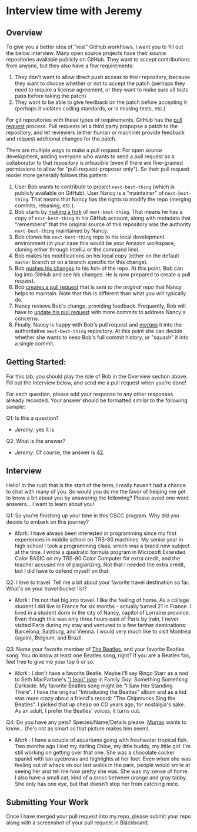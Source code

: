 # Interview time with Jeremy

## Overview
To give you a better idea of "real" GitHub workflows, I want you to fill out the below interview.  Many open source projects have their source repositories available publicly on GitHub.  They want to accept contributions from anyone, but they also have a few requirements:
1. They don't want to allow direct push access to their repository, because they want to choose whether or not to accept the patch (perhaps they need to require a license agreement, or they want to make sure all tests pass before taking the patch)
1. They want to be able to give feedback on the patch before accepting it (perhaps it violates coding standards, or is missing tests, etc.)

For git repositories with these types of requirements, GitHub has the [pull request](https://help.github.com/en/articles/about-pull-requests) process. Pull requests let a third party propopse a patch to the repository, and let reviewers (either human or machine) provide feedback and request additional changes for the patch. 

There are multiple ways to make a pull request.  For open source development, adding everyone who wants to send a pull request as a collaborator to that repository is infeasible (even if there are fine-grained permissions to allow for "pull-request-proposer only").  So their pull request model more generally follows this pattern:
1. User Bob wants to contribute to project `next-best-thing` (which is publicly available on GitHub).  User Nancy is a "maintainer" of `next-best-thing`.  That means that Nancy has the rights to modify the repo (merging commits, rebasing, etc.).
1. Bob starts by [making a fork](https://help.github.com/en/articles/fork-a-repo) of `next-best-thing`.  That means he has a copy of `next-best-thing` in his GitHub account, along with metadata that "remembers" that the original source of this repository was the authority `next-best-thing` maintained by Nancy.
1. Bob clones his `next-best-thing` repo to his local development environment (in your case this would be your Amazon workspace, cloning either through IntelliJ or the command line).
1. Bob makes his modifications on his local copy (either on the default `master` branch or on a branch specific for this change).
1. Bob [pushes his changes](https://help.github.com/en/articles/pushing-to-a-remote) to his fork of the repo.  At this point, Bob can log into GitHub and see his changes.  He is now prepared to create a pull request.
1. Bob [creates a pull request](https://help.github.com/en/articles/creating-a-pull-request-from-a-fork) that is sent _to the original repo_ that Nancy helps to maintain.  Note that this is different than what you will typically do.
1. Nancy reviews Bob's change, providing feedback.  Frequently, Bob will have to [update his pull request](https://stackoverflow.com/questions/9790448/how-to-update-a-pull-request-from-forked-repo) with more commits to address Nancy's concerns.
1. Finally, Nancy is happy with Bob's pull request and [merges](https://help.github.com/en/articles/merging-a-pull-request) it into the authoritative `next-best-thing` repository.  At this point she can decide whether she wants to keep Bob's full commit history, or "squash" it into a single commit.

## Getting Started:
For this lab, you should play the role of Bob in the Overview section above.  Fill out the Interview below, and send me a pull request when you're done!

For each question, please add your response to any other responses already recorded.  Your answer should be formatted similar to the following sample:

Q1: Is this a question?
* _Jeremy_: yes it is

Q2: What is the answer?
* _Jeremy_: Of course, the answer is [42](https://simple.wikipedia.org/wiki/42_(answer)).

## Interview
Hello!  In the rush that is the start of the term, I really haven't had a chance to chat with many of you.  So would you do me the favor of helping me get to know a bit about you by answering the following?  Please avoid one word answers... I want to learn about you!

Q1: So you're finishing up your time in this CSCC program.  Why did you decide to embark on this journey?
* _Mark_: I have always been interested in programming since my first experiences in middle school on TRS-80 machines. My senior year in high school I took a programming class, which was a brand new subject at the time. I wrote a quadratic formula program in Microsoft Extended Color BASIC on my TRS-80 Color Computer for extra credit, and the teacher accused me of plagiarizing. Not that I needed the extra credit, but I did have to defend myself on that.

Q2: I _love_ to travel.  Tell me a bit about your favorite travel destination so far.  What's on your travel bucket list?
* _Mark_ : I'm not that big into travel. I like the feeling of home. As a college student I did live in France for six months - actually turned 21 in France. I lived in a student dorm in the city of Nancy, capitol of Lorraine province. Even though this was only three hours east of Paris by train, I never visited Paris during my stay and ventured to a few farther destinations: Barcelona, Salzburg, and Vienna. I would very much like to visit Montreal (again), Belgium, and Brazil.

Q3: Name your favorite member of [The Beatles](https://en.wikipedia.org/wiki/The_Beatles), and your favorite Beatles song.  You do know at least one Beatles song, right?  If you are a Beatles fan, feel free to give me your top 5 or so.
* _Mark_ : I don't have a favorite Beatle. Maybe I'll say Ringo Starr as a nod to Seth MacFarlane's ["I lean" joke](https://youtube.com/watch?v=bkgLVOzJqaM) in Family Guy: Something Something Darkside. My favorite Beatles song might be "I Saw Her Standing There". I have the original "Introducing the Beatles" album and as a kid was more crazy about a friend's record: "The Chipmunks Sing the Beatles". I picked that up cheap on CD years ago, for nostalgia's sake. As an adult, I prefer the Beatles' voices, it turns out.

Q4: Do you have any pets? Species/Name/Details please. [Murray](images/Murray.jpeg?raw) wants to know... (he's not as smart as that picture makes him seem). 
* _Mark_ : I have a couple of aquariums going with freshwater tropical fish. Two months ago I lost my darling Chloe, my little buddy, my little girl. I'm still working on getting over that one. She was a chocolate cocker spaniel with tan eyebrows and highlights at her feet. Even when she was feeling out of whack on our last walks in the park, people would smile at seeing her and tell me how pretty she was.  She was my sense of home.  I also have a small cat, kind of a cross between orange and gray tabby. She only has one eye, but that doesn't stop her from catching mice.

## Submitting Your Work
Once I have merged your pull request into my repo, please submit your repo along with a screenshot of your pull request in Blackboard.

